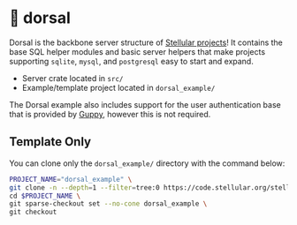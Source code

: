 # 🐬 dorsal

Dorsal is the backbone server structure of [Stellular projects](https://code.stellular.org/stellular)! It contains the base SQL helper modules and basic server helpers that make projects supporting `sqlite`, `mysql`, and `postgresql` easy to start and expand.

* Server crate located in `src/`
* Example/template project located in `dorsal_example/`

The Dorsal example also includes support for the user authentication base that is provided by [Guppy](https://code.stellular.org/stellular/guppy), however this is not required.

## Template Only

You can clone only the `dorsal_example/` directory with the command below:

```bash
PROJECT_NAME="dorsal_example" \
git clone -n --depth=1 --filter=tree:0 https://code.stellular.org/stellular/dorsal $PROJECT_NAME \
cd $PROJECT_NAME \
git sparse-checkout set --no-cone dorsal_example \
git checkout
```
